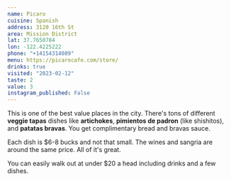 ```yaml
---
name: Picaro
cuisine: Spanish
address: 3120 16th St
area: Mission District
lat: 37.7650784
lon: -122.4225222
phone: "+14154314089"
menu: https://picarocafe.com/store/
drinks: true
visited: "2023-02-12"
taste: 2
value: 3
instagram_published: False
---
```


This is one of the best value places in the city. There's tons of different **veggie tapas** dishes like **artichokes**, **pimientos de padron** (like shishitos), and **patatas bravas**. You get complimentary bread and bravas sauce. 

Each dish is $6-8 bucks and not that small. The wines and sangria are around the same price. All of it's great.

You can easily walk out at under $20 a head including drinks and a few dishes.
